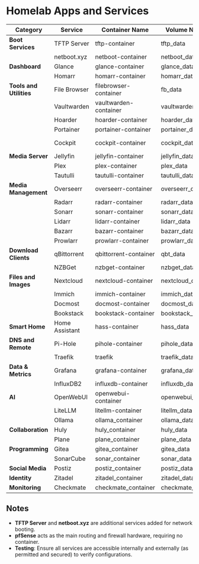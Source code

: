 # Homelab Apps and Services

| **Category**           | **Service**       | **Container Name**  | **Volume Name** | **External Domain**       | **Internal Domain**                   | **IP Address** |  **Website URL** |
|------------------------|-------------------|---------------------|-----------------|---------------------------|---------------------------------------|----------------|------------------|
| **Boot Services**      | TFTP Server       | tftp-container      | tftp_data       | n/a                       | tftp.khn.family                       | 192.168.1.2    |                  |
|                        | netboot.xyz       | netboot-container   | netboot_data    | n/a                       | netboot.khn.family                    | Uses TFTP IP   | [netboot.xyz](https://netboot.xyz) |
| **Dashboard**          | Glance            | glance-container    | glance_data     | glance.khn.family         | glance.khn.family                     | 192.168.1.11   | [glance](https://github.com/glanceapp/glance) |
|                        | Homarr            | homarr-container    | homarr_data     | homarr.khn.family         | homarr.khn.family                     | 192.168.1.11   | [homarr.dev](https://homarr.dev/) |
| **Tools and Utilities**| File Browser      | filebrowser-container| fb_data        | files.khn.family          | filebrowser.khn.family                | 192.168.1.11   | [filebrowser.org](https://filebrowser.org) |
|                        | Vaultwarden       | vaultwarden-container| vaultwarden_data| vault.khn.family         | vaultwarden.khn.family                | 192.168.1.11   | [bitwarden.com](https://bitwarden.com) |
|                        | Hoarder           | hoarder-container   | hoarder_data   | hoarder.khn.family         | hoarder.khn.family                    | 192.168.1.11   | [hoarder.app](https://hoarder.app) |
|                        | Portainer         | portainer-container | portainer_data | portainer.khn.family       | portainer.khn.family                  | 192.168.1.11   | [portainer.io](https://www.portainer.io) |
|                        | Cockpit           | cockpit-container   | cockpit_data   | cockpit.khn.family         | cockpit.khn.family                    | 192.168.1.11   | [cockpit-project.org](https://cockpit-project.org) |
| **Media Server**       | Jellyfin          | jellyfin-container  | jellyfin_data  | jellyfin.khn.family        | jellyfin.khn.family                   | 192.168.1.11   | [jellyfin.org](https://jellyfin.org) |
|                        | Plex              | plex-container      | plex_data      | plex.khn.family            | plex.khn.family                       | 192.168.1.11   | [plex.tv](https://www.plex.tv) |
|                        | Tautulli          | tautulli-container  | tautulli_data  | tautulli.khn.family        | tautulli.khn.family                   | 192.168.1.11   | [tautulli.com](https://tautulli.com) |
| **Media Management**   | Overseerr         | overseerr-container | overseerr_data | guide.khn.family           | guide.khn.family                      | 192.168.1.11   | [overseerr.dev](https://overseerr.dev) |
|                        | Radarr            | radarr-container    | radarr_data    | radarr.khn.family          | radarr.khn.family                     | 192.168.1.11   | [radarr.video](https://radarr.video) |
|                        | Sonarr            | sonarr-container    | sonarr_data    | sonarr.khn.family          | sonarr.khn.family                     | 192.168.1.11   | [sonarr.tv](https://sonarr.tv) |
|                        | Lidarr            | lidarr-container    | lidarr_data    | lidarr.khn.family          | lidarr.khn.family                     | 192.168.1.11   | [lidarr.audio](https://lidarr.audio) |
|                        | Bazarr            | bazarr-container    | bazarr_data    | bazarr.khn.family          | bazarr.khn.family                     | 192.168.1.11   | [bazarr.media](https://www.bazarr.media) |
|                        | Prowlarr          | prowlarr-container  | prowlarr_data  | prowlarr.khn.family        | prowlarr.khn.family                   | 192.168.1.11   | [prowlarr.com](https://prowlarr.com) |
| **Download Clients**   | qBittorrent       | qbittorrent-container| qbt_data      | qbittorrent.khn.family     | qbittorrent.khn.family                | 192.168.1.11   | [qbittorrent.org](https://www.qbittorrent.org) |
|                        | NZBGet            | nzbget-container    | nzbget_data    | nzbget.khn.family          | nzbget.khn.family                     | 192.168.1.11   | [nzbget.net](https://nzbget.net) |
| **Files and Images**   | Nextcloud         | nextcloud-container | nextcloud_data | cloud.khn.family           | cloud.khn.family                      | 192.168.1.11   | [nextcloud.com](https://nextcloud.com) |
|                        | Immich            | immich-container    | immich_data    | photos.khn.family          | photos.khn.family                     | 192.168.1.11   | [immich.app](https://immich.app) |
|                        | Docmost           | docmost-container   | docmost_data   | docmost.khn.family         | docmost.khn.family                    | 192.168.1.11   | [docmost.com](https://docmost.com) |
|                        | Bookstack         | bookstack-container | bookstack_data | bookstack.khn.family       | bookstack.khn.family                  | 192.168.1.11   | [bookstackapp.com](https://www.bookstackapp.com) |
| **Smart Home**         | Home Assistant    | hass-container      | hass_data      | hass.khn.family            | hass.khn.family                       | 192.168.1.11   | [home-assistant.io](https://www.home-assistant.io) |
| **DNS and Remote**     | Pi-Hole           | pihole-container    | pihole_data    | pihole.khn.family          | pihole.khn.family                     | 192.168.1.2    | [pi-hole.net](https://pi-hole.net) |
|                        | Traefik           | traefik             | traefik_data   | traefik.khn.family         | traefik.khn.family                    | 192.168.1.11   | [traefik.io](https://traefik.io) |
| **Data & Metrics**     | Grafana           | grafana-container   | grafana_data   | grafana.khn.family         | grafana.khn.family                    | 192.168.1.11   | [grafana.com](https://grafana.com) |
|                        | InfluxDB2         | influxdb-container  | influxdb_data  | influx.khn.family          | influxdb.khn.family                   | 192.168.1.11   | [influxdata.com](https://www.influxdata.com) |
| **AI**                 | OpenWebUI         | openwebui-container | openwebui_data | ai.khn.family              | ai.khn.family                         | 192.168.1.12   | [openwebui.com](https://openwebui.com) |
|                        | LiteLLM           | litellm-container   | litellm_data   | litellm.khn.family         | litellm.khn.family                    | 192.168.1.12   | [litellm.ai](https://litellm.ai) |
|                        | Ollama            | ollama_container    | ollama_data    | ollama.khn.family          | ollama.khn.family                     | 192.168.1.12   | [ollama.ai](https://ollama.ai) |
| **Collaboration**      | Huly              | huly_container      | huly_data      | huly.khn.family            | huly.khn.family                       | 192.168.1.11   | [huly.io](https://huly.io) |
|                        | Plane             | plane_container     | plane_data     | plane.khn.family           | plane.khn.family                      | 192.168.1.11   | [plane.so](https://plane.so) |
| **Programming**        | Gitea             | gitea_container     | gitea_data     | git.khn.family             | git.khn.family                        | 192.168.1.11   | [gitea.io](https://gitea.io) |
|                        | SonarCube         | sonar_container     | sonar_data     | sonar.khn.family           | sonar.khn.family                      | 192.168.1.11   | [sonarqube](https://www.sonarsource.com/products/sonarqube) |
| **Social Media**       | Postiz            | postiz_container    | postiz_data    | postiz.khn.family          | postiz.khn.family                     | 192.168.1.11   | [postiz.com](https://postiz.com) |
| **Identity**           | Zitadel           | zitadel_container   | zitadel_data   | zitadel.khn.family         | zitadel.khn.family                    | 192.168.1.11   | [zitadel.com](https://zitadel.com) |
| **Monitoring**         | Checkmate         | checkmate_container | checkmate_data | checkmate.khn.family       | checkmate.khn.family                  | 192.168.1.11   | [checkmate.so](https://checkmate.so) |

## Notes

- **TFTP Server** and **netboot.xyz** are additional services added for network booting.
- **pfSense** acts as the main routing and firewall hardware, requiring no container.
- **Testing**: Ensure all services are accessible internally and externally (as permitted and secured) to verify configurations.
